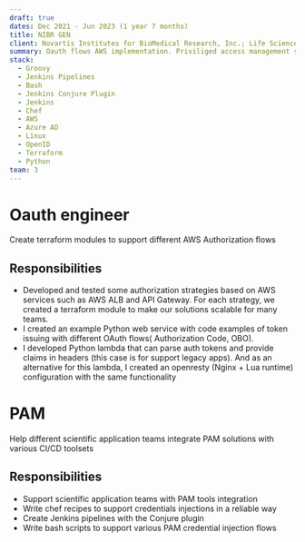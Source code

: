 ```yaml
---
draft: true
dates: Dec 2021 - Jun 2023 (1 year 7 months) 
title: NIBR GEN
client: Novartis Institutes for BioMedical Research, Inc.; Life Sciences & Healthcare
summary: Oauth flows AWS implementation. Priviliged access management support 
stack: 
  - Groovy
  - Jenkins Pipelines
  - Bash
  - Jenkins Conjure Plugin
  - Jenkins
  - Chef
  - AWS
  - Azure AD
  - Linux
  - OpenID 
  - Terraform
  - Python
team: 3
---
```


# Oauth engineer
Create terraform modules to support different AWS Authorization flows

## Responsibilities
- Developed and tested some authorization strategies based on AWS services such as AWS ALB and API Gateway. For each strategy, we created a terraform module to make our solutions scalable for many teams. 
- I created an example Python web service with code examples of token issuing with different OAuth flows( Authorization Code, OBO).
- I developed Python lambda that can parse auth tokens and provide claims in headers (this case is for support legacy apps). And as an alternative for this lambda, I created an openresty (Nginx + Lua runtime) configuration with the same functionality

# PAM
Help different scientific application teams integrate PAM solutions with various CI/CD toolsets

## Responsibilities
- Support scientific application teams with PAM tools integration
- Write chef recipes to support credentials injections in a reliable way
- Create Jenkins pipelines with the Conjure plugin
- Write bash scripts to support various PAM credential injection flows
